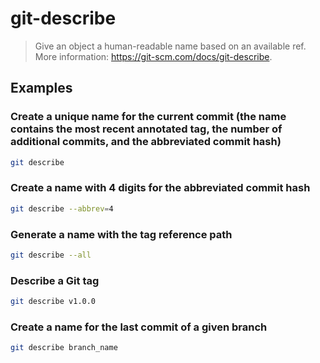 # git-describe

> Give an object a human-readable name based on an available ref. More information: <https://git-scm.com/docs/git-describe>.

## Examples

### Create a unique name for the current commit (the name contains the most recent annotated tag, the number of additional commits, and the abbreviated commit hash)

```bash
git describe
```

### Create a name with 4 digits for the abbreviated commit hash

```bash
git describe --abbrev=4
```

### Generate a name with the tag reference path

```bash
git describe --all
```

### Describe a Git tag

```bash
git describe v1.0.0
```

### Create a name for the last commit of a given branch

```bash
git describe branch_name
```
